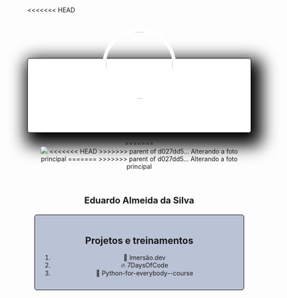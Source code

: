 # 

<<<<<<< HEAD
<section style="  -webkit-box-shadow: 10px 15px 36px 14px #000000; 
  box-shadow: 10px 15px 36px 14px #000000;
  display: block;
  margin-left: auto;
  margin-right: auto;
  max-width: 500px;
  margin-top: 100px;
  background-color: white;
  padding: 15px;
  border: 1px solid black;
  border-radius: 5px;">
  <header style="  background-image: url('https://www.imagemhost.com.br/images/2021/04/02/Noite-Estrelada.png');
  background-size: cover; 
  height: 80px;
  border-radius: 5px;">
    <img style="width: 150px;
  height: 150px;
  border-radius: 100%;
  margin-left: auto;
  margin-right: auto;
  display: block;
  transform: translateY(-50%);
  border: 8px solid white;" src="https://www.imagemhost.com.br/images/2022/11/16/272192194_10219192747360604_7598904134037721093_n.jpg" />
=======
<section>
  <header>
    <img src="https://www.imagemhost.com.br/images/2021/04/02/40671940_10211572911749476_8028463683581509632_o.jpg" />
<<<<<<< HEAD
>>>>>>> parent of d027dd5... Alterando a foto principal
=======
>>>>>>> parent of d027dd5... Alterando a foto principal
  </header>
<h1 style="font-size: 20px;">Eduardo Almeida da Silva</h1>

<div style="border-radius: 5px;
  padding: 15px;
  border: 1px solid black;
  background-color: #bac3d6;">
  <h2>Projetos e treinamentos </h2>
  <ol>
    <li>🌌 Imersão.dev</li>
    <li>🔥 7DaysOfCode</li>
    <li>🧠 Python-for-everybody--course</li>
  </ol>
 
</div>
  
</section>